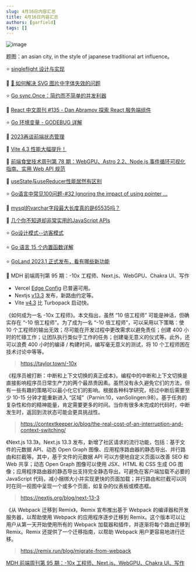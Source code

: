 ```yaml
---
slug: 4月16日内容汇总
title: 4月16日内容汇总
authors: [garfield]
tags: []
---
```


![image](https://img.alicdn.com/imgextra/i4/O1CN01oVK5W11FifB6TjCaM_!!6000000000521-2-tps-1456-816.png_1200x1200.jpg)

题图：an asian city, in the style of japanese traditional art influence。

⭐️ [singleflight 设计与实现](https://mp.weixin.qq.com/s/WayT3afVbzngdNGyvsBZyQ)

📒 [🤩 如何解决 SVG 图片中字体失效的问题](https://mp.weixin.qq.com/s/urciRQ06n-hLvAF4j5DAVw)

⭐️ [Go sync.Once：简约而不简单的并发利器](https://juejin.cn/post/7220797267716358199)

📒 [React 中文周刊 #135 - Dan Abramov 探索 React 服务端组件](https://mp.weixin.qq.com/s/gAJc3zFYAbPmGsqXMfKAZA)

⭐️ [Go 环境变量 - GODEBUG 详解](https://mp.weixin.qq.com/s/AunOvSWc0g-y5DgkxwP2AQ)

📒 [2023再谈前端状态管理](https://mp.weixin.qq.com/s/VGpgoMs1XAxhXPsadH1cwA)

📒 [Vite 4.3 性能大幅提升！](https://mp.weixin.qq.com/s/c9yQEliLF9LR8troo0EkIw)

📒 [前端食堂技术周刊第 78 期：WebGPU、Astro 2.2、Node.js 事件循环可视化指南、实用 Web API 规范](https://mp.weixin.qq.com/s/MVTqK4qS8Y8RSh0s6Ms0qA)

📒 [useState与useReducer性能居然有区别](https://mp.weixin.qq.com/s/KOnUkaTwmPJ1IlfJ_r2jeg)

⭐️ [Go语言中常见100问题-#32 Ignoring the impact of using pointer ...](https://mp.weixin.qq.com/s/58EVYGZ02xPfGYrprk7dRw)

📒 [mysql的varchar字段最大长度真的是65535吗？](https://mp.weixin.qq.com/s/RPTalBoELQuJNNzOu1OA3w)

📒 [几个你不知道却非常实用的JavaScript APIs](https://mp.weixin.qq.com/s/m0Ey3wu1-FQEuxz6IoZebw)

⭐️ [Go设计模式--访客模式](https://mp.weixin.qq.com/s/qsw89qI8DOXyb4C1XI5QtA)

⭐️ [Go 语言 15 个内置函数详解](https://mp.weixin.qq.com/s/FKp1nAX2FOeBMgchJOe4ag)

⭐️ [GoLand 2023.1 正式发布，看有哪些新功能](https://mp.weixin.qq.com/s/SVMj-PvI1l-oSlxI4zaNcw)

📒 MDH 前端周刊第 95 期：-10x 工程师、Next.js、WebGPU、Chakra UI、写作

- Vercel [Edge Config](https://vercel.com/blog/vercel-edge-config-is-now-generally-available) 已普遍可用。
- Nextjs [v13.3](https://nextjs.org/blog/next-13-3) 发布，新路由约定等。
- Vite [v4.3](https://twitter.com/sapphi_red/status/1644647019661893633) 比 Turbopack 启动快。

《如何成为一名 -10x 工程师》。本文指出，虽然 “10 倍工程师” 可能是神话，但确实存在 “-10 倍工程师”。为了成为一名 “-10 倍工程师”，可以采用以下策略：使 10 个工程师的输出无效；尽可能在开发过程中更改需求以避免责任；创建 400 小时的忙碌工作；让团队执行类似于工作的任务；创建毫无意义的仪式等。此外，还可以浪费 400 小时的编译 / 构建时间，编写毫无意义的测试，将 10 个工程师困在技术讨论中等等。

> https://taylor.town/-10x

《程序员被打断：中断和上下文切换的真正成本》。编程中的中断和上下文切换是直接影响程序员日常生产力的两个最昂贵因素。虽然没有永久避免它们的方法，但有一些有趣的策略可以最小化它们的影响。根据各种科学研究，经过中断后需要至少 10-15 分钟才能重新进入 “区域”（Parnin:10，vanSolingen:98）。基于任务的复杂性和你的精神能量，肯定需要更多的时间。当你有很多未完成的代码时，中断发生时，返回到流状态可能会更具挑战性。

> https://contextkeeper.io/blog/the-real-cost-of-an-interruption-and-context-switching/

《Next.js 13.3》。Next.js 13.3 发布，新增了社区请求的流行功能，包括：基于文件的元数据 API、动态 Open Graph 图像、应用程序路由器的静态导出、并行路由和拦截等。其中，基于文件的元数据 API 可以方便地自定义页面以改善 SEO 和 Web 共享；动态 Open Graph 图像可以使用 JSX、HTML 和 CSS 生成 OG 图像；应用程序路由器的静态导出支持完全静态导出，可避免在客户端加载不必要的 JavaScript 代码，减小捆绑大小并实现更快的页面加载；并行路由和拦截可以同时在同一视图中呈现一个或多个页面，如复杂的仪表板或模态框。

> https://nextjs.org/blog/next-13-3

《从 Webpack 迁移到 Remix》。Remix 宣布推出基于 Webpack 的编译器和开发服务器，以帮助使用 Webpack 的应用程序逐步迁移到 Remix。这个版本可以让用户从第一天开始使用所有的 Webpack 加载器和插件，并逐渐将每个路由迁移到 Remix。Remix 还提供了一个迁移指南，以帮助 Webpack 用户更容易地进行迁移。

> https://remix.run/blog/migrate-from-webpack

[MDH 前端周刊第 95 期：-10x 工程师、Next.js、WebGPU、Chakra UI、写作](https://mdhweekly.com/weekly/issue-0095)
